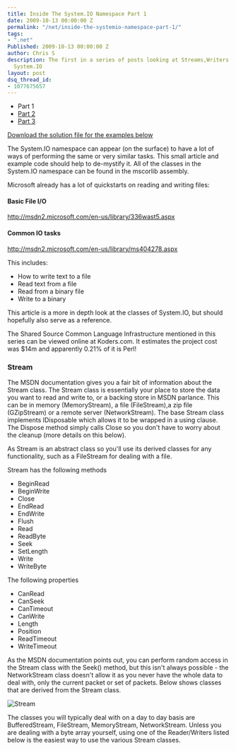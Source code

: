 ```yaml
---
title: Inside The System.IO Namespace Part 1
date: 2009-10-13 00:00:00 Z
permalink: "/net/inside-the-systemio-namespace-part-1/"
tags:
- ".net"
Published: 2009-10-13 00:00:00 Z
author: Chris S
description: The first in a series of posts looking at Streams,Writers and Readers in
  System.IO
layout: post
dsq_thread_id:
- 1077675657
---
```


  * Part 1
  * [Part 2][1]
  * [Part 3][2]

[Download the solution file for the examples below][3]

The System.IO namespace can appear (on the surface) to have a lot of ways of performing the same or very similar tasks. This small article and example code should help to de-mystify it. All of the classes in the System.IO namespace can be found in the mscorlib assembly.

<!--more-->

Microsoft already has a lot of quickstarts on reading and writing files:

#### Basic File I/O

<http://msdn2.microsoft.com/en-us/library/336wast5.aspx>

#### Common IO tasks

<http://msdn2.microsoft.com/en-us/library/ms404278.aspx>

This includes:

  * How to write text to a file
  * Read text from a file
  * Read from a binary file
  * Write to a binary

This article is a more in depth look at the classes of System.IO, but should hopefully also serve as a reference.

The Shared Source Common Language Infrastructure mentioned in this series can be viewed online at Koders.com. It estimates the project cost was $14m and apparently 0.21% of it is Perl! 

### Stream

The MSDN documentation gives you a fair bit of information about the Stream class. The Stream class is essentially your place to store the data you want to read and write to, or a backing store in MSDN parlance. This can be in memory (MemoryStream), a file (FileStream),a zip file (GZipStream) or a remote server (NetworkStream). The base Stream class implements IDisposable which allows it to be wrapped in a using clause. The Dispose method simply calls Close so you don't have to worry about the cleanup (more details on this below).

As Stream is an abstract class so you'll use its derived classes for any functionality, such as a FileStream for dealing with a file.

Stream has the following methods

  * BeginRead
  * BeginWrite
  * Close
  * EndRead
  * EndWrite
  * Flush
  * Read
  * ReadByte
  * Seek
  * SetLength
  * Write
  * WriteByte

The following properties

  * CanRead
  * CanSeek
  * CanTimeout
  * CanWrite
  * Length
  * Position
  * ReadTimeout
  * WriteTimeout

As the MSDN documentation points out, you can perform random access in the Stream class with the Seek() method, but this isn't always possible - the NetworkStream class doesn't allow it as you never have the whole data to deal with, only the current packet or set of packets. Below shows classes that are derived from the Stream class.

![Stream][4]

The classes you will typically deal with on a day to day basis are BufferedStream, FileStream, MemoryStream, NetworkStream. Unless you are dealing with a byte array yourself, using one of the Reader/Writers listed below is the easiest way to use the various Stream classes.

 [1]: /net/inside-the-systemio-namespace-part-2/
 [2]: /net/inside-the-systemio-namespace-part-3/
 [3]: /assets/2013/02/systemiotests.zip
 [4]: /assets/2009/10/stream.gif
